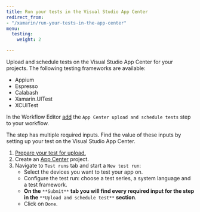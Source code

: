 ```yaml
---
title: Run your tests in the Visual Studio App Center
redirect_from:
- "/xamarin/run-your-tests-in-the-app-center"
menu:
  testing:
    weight: 2

---
```

Upload and schedule tests on the Visual Studio App Center for your projects. The following testing frameworks are available:

* Appium
* Espresso
* Calabash
* Xamarin.UITest
* XCUITest

In the Workflow Editor [add](/getting-started/getting-started-workflows/)
the `App Center upload and schedule tests` step to your workflow.

The step has multiple required inputs. Find the value of these inputs by setting up your test on the Visual Studio App Center.

1. [Prepare your test for upload.](https://docs.microsoft.com/en-us/appcenter/test-cloud/preparing-for-upload/)
2. Create an [App Center](https://appcenter.ms/apps) project.
3. Navigate to `Test runs` tab and start a `New test run`:
   * Select the devices you want to test your app on.
   * Configure the test run:  choose a test series, a system language and a test framework.
   * **On the** `**Submit**` **tab you will find every required input for the step in the** `**Upload and schedule test**` **section**.
   * Click on `Done`.